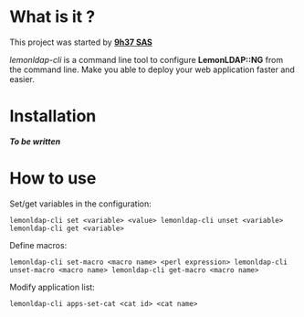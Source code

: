 # What is it ?

This project was started by [**9h37 SAS**](http://9h37.fr)

*lemonldap-cli* is a command line tool to configure **LemonLDAP::NG** from the
command line. Make you able to deploy your web application faster and easier.

# Installation

***To be written***

# How to use

Set/get variables in the configuration:

``
lemonldap-cli set <variable> <value>
lemonldap-cli unset <variable>
lemonldap-cli get <variable>
``

Define macros:

``
lemonldap-cli set-macro <macro name> <perl expression>
lemonldap-cli unset-macro <macro name>
lemonldap-cli get-macro <macro name>
``

Modify application list:

``
lemonldap-cli apps-set-cat <cat id> <cat name>
``

